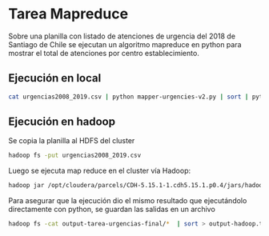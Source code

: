 # Tarea Mapreduce

Sobre una planilla con listado de atenciones de urgencia del 2018 de Santiago de Chile se ejecutan un algoritmo mapreduce en python para mostrar el total de atenciones por centro establecimiento.

## Ejecución en local

```sh
cat urgencias2008_2019.csv | python mapper-urgencies-v2.py | sort | python reducer-urgencies-v2.py | sort >  output-python.txt
``` 

## Ejecución en hadoop

Se copia la planilla al HDFS del cluster

```sh
hadoop fs -put urgencias2008_2019.csv
```

Luego se ejecuta map reduce en el cluster vía Hadoop:

```sh
hadoop jar /opt/cloudera/parcels/CDH-5.15.1-1.cdh5.15.1.p0.4/jars/hadoop-streaming-2.6.0-cdh5.15.1.jar -file mapper-urgencies-v2.py -mapper mapper-urgencies-v2.py -file reducer-urgencies-v2.py -reducer reducer-urgencies-v2.py -input urgencias2008_2019.csv -output output-tarea-urgencias-final
```

Para asegurar que la ejecución dio el mismo resultado que ejecutándolo directamente con python, se guardan las salidas en un archivo

```sh
hadoop fs -cat output-tarea-urgencias-final/*  | sort > output-hadoop.txt
```


